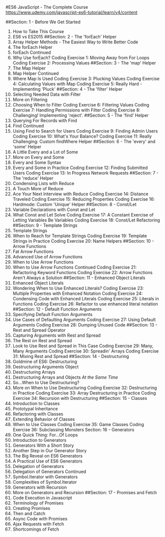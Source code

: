 #ES6 JavaScript - The Complete Course
https://www.udemy.com/javascript-es6-tutorial/learn/v4/content

##Section: 1 - Before We Get Started
1. How to Take This Course
2. ES6 vs ES2015
##Section: 2 - The 'forEach' Helper
3. Array Helper Methods - The Easiest Way to Write Better Code
4. The forEach Helper
5. forEach Continued
6. Why Use forEach?
Coding Exercise 1: Moving Away from For Loops
Coding Exercise 2: Processing Values
##Section: 3 - The 'map' Helper
7. The Map Helper
8. Map Helper Continued
9. Where Map Is Used
Coding Exercise 3: Plucking Values
Coding Exercise 4: Calculating Values with Map
Coding Exercise 5: Really Hard - Implementing 'Pluck'
##Section: 4 - The 'filter' Helper
10. Selecting Needed Data with Filter
11. More on Filtering
12. Choosing When to Filter
Coding Exercise 6: Filtering Values
Coding Exercise 7: Handling Permissions with Filter
Coding Exercise 8: Challenging! Implementing 'reject'.
##Section: 5 - The 'find' Helper
13. Querying For Records with Find
14. Find Continued
15. Using Find to Search for Users
Coding Exercise 9: Finding Admin Users
Coding Exercise 10: What's Your Balance?
Coding Exercise 11: Really Challenging: Custom findWhere Helper
##Section: 6 - The 'every' and 'some' Helper
16. A Little Every and a Lot of Some
17. More on Every and Some
18. Every and Some Syntax
19. Every and Some in Practice
Coding Exercise 12: Finding Submitted Users
Coding Exercise 13: In Progress Network Requests
##Section: 7 - The 'reduce' Helper
20. Condensing Lists with Reduce
21. A Touch More of Reduce
22. Ace Your Next Interview with Reduce
Coding Exercise 14: Distance Traveled
Coding Exercise 15: Reducing Properties
Coding Exercise 16: Hardmode: Custom 'Unique' Helper
##Section: 8 - Const/Let
23. Variable Declarations with Const and Let
24. What Const and Let Solve
Coding Exercise 17: A Constant Exercise of Letting Variables Be Variables
Coding Exercise 18: Const/Let Refactoring
##Section: 9 - Template Strings
25. Template Strings
26. When to Reach for Template Strings
Coding Exercise 19: Template Strings in Practice
Coding Exercise 20: Name Helpers
##Section: 10 - Arrow Functions
27. Fat Arrow Functions
28. Advanced Use of Arrow Functions
29. When to Use Arrow Functions
30. When to Use Arrow Functions Continued
Coding Exercise 21: Refactoring Keyword Functions
Coding Exercise 22: Arrow Functions Aren't Always a Solution
##Section: 11 - Enhanced Object Literals
31. Enhanced Object Literals
32. Wondering When to Use Enhanced Literals?
Coding Exercise 23: Multiple Properties with Enhanced Notation
Coding Exercise 24: Condensing Code with Enhanced Literals
Coding Exercise 25: Literals in Functions
Coding Exercise 26: Refactor to use enhanced literal notation
##Section: 12 - Default Function Arguments
33. Specifying Default Function Arguments
34. Use Cases of Defaulting Arguments
Coding Exercise 27: Using Default Arguments
Coding Exercise 28: Dumping Unused Code
##Section: 13 - Rest and Spread Operator
35. Capturing Arguments with Rest and Spread
36. The Rest on Rest and Spread
37. Look to Use Rest and Spread in This Case
Coding Exercise 29: Many, Many Arguments
Coding Exercise 30: Spreadin' Arrays
Coding Exercise 31: Mixing Rest and Spread
##Section: 14 - Destructuring
38. Goldmine of ES6: Destructuring
39. Destructuring Arguments Object
40. Destructuring Arrays
41. Destructuring Arrays and Objects *At the Same Time*
42. So...When to Use Destructuring?
43. More on When to Use Destructuring
Coding Exercise 32: Destructuring in Practice
Coding Exercise 33: Array Destructuring in Practice
Coding Exercise 34: Recursion with Destructuring
##Section: 15 - Classes
44. Introduction to Classes
45. Prototypal Inheritance
46. Refactoring with Classes
47. Extending Behavior of Classes
48. When to Use Classes
Coding Exercise 35: Game Classes
Coding Exercise 36: Subclassing Monsters
Section: 16 - Generators
49. One Quick Thing: For...Of Loops
50. Introduction to Generators
51. Generators With a Short Story
52. Another Step in Our Generator Story
53. The Big Reveal on ES6 Generators
54. A Practical Use of ES6 Generators
55. Delegation of Generators
56. Delegation of Generators Continued
57. Symbol.Iterator with Generators
58. Complexities of Symbol.Iterator
59. Generators with Recursion
60. More on Generators and Recursion
##Section: 17 - Promises and Fetch
61. Code Execution in Javascript
62. Terminology of Promises
63. Creating Promises
64. Then and Catch
65. Async Code with Promises
66. Ajax Requests with Fetch
67. Shortcomings of Fetch
